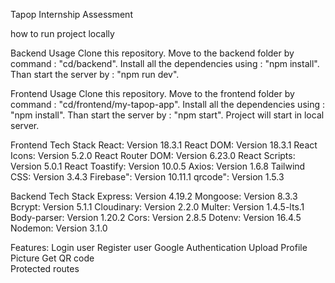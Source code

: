Tapop Internship Assessment

how to run project locally 

Backend Usage
Clone this repository.
Move to the backend folder by command : "cd/backend".
Install all the dependencies using : "npm install".
Than start the server by : "npm run dev".

Frontend Usage
Clone this repository.
Move to the frontend folder by command : "cd/frontend/my-tapop-app".
Install all the dependencies using : "npm install".
Than start the server by : "npm start".
Project will start in local server.


Frontend Tech Stack
React: Version 18.3.1
React DOM: Version 18.3.1
React Icons: Version 5.2.0
React Router DOM: Version 6.23.0
React Scripts: Version 5.0.1
React Toastify: Version 10.0.5
Axios: Version 1.6.8
Tailwind CSS: Version 3.4.3
Firebase":  Version 10.11.1
qrcode": Version 1.5.3

Backend Tech Stack
Express: Version 4.19.2
Mongoose: Version 8.3.3
Bcrypt: Version 5.1.1
Cloudinary: Version 2.2.0
Multer: Version 1.4.5-lts.1
Body-parser: Version 1.20.2
Cors: Version 2.8.5
Dotenv: Version 16.4.5
Nodemon: Version 3.1.0


Features: 
Login user
Register user 
Google Authentication
Upload Profile Picture
Get QR code  
Protected routes 